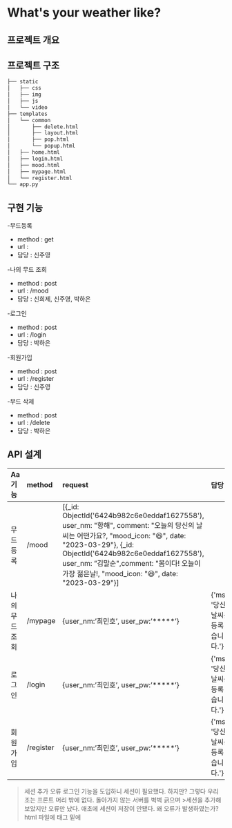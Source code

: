 # What's your weather like?
## 프로젝트 개요

## 프로젝트 구조
```bash
├── static
│   ├── css
│   ├── img
│   ├── js
│   └── video
├── templates
│   └── common
│       ├── delete.html
│       ├── layout.html
│       ├── pop.html
│       └── popup.html
│   ├── home.html
│   ├── login.html
│   ├── mood.html
│   ├── mypage.html
│   └── register.html
└── app.py

```
## 구현 기능
-무드등록
  - method : get
  - url : 
  - 담당 : 신주영

-나의 무드 조회
  - method : post
  - url : /mood
  - 담당 : 신희제, 신주영, 박하은
 
-로그인
  - method : post
  - url : /login
  - 담당 : 박하은
 
-회원가입
  - method : post
  - url : /register
  - 담당 : 신주영
  
-무드 삭제
  - method : post
  - url : /delete
  - 담당 : 박하은


## API 설계
| Aa기능 | method | request | 담당 |
|:---|:---|:---|:---|
| 무드 등록 | /mood | [{_id: ObjectId('6424b982c6e0eddaf1627558'), user_nm: "항해", comment: "오늘의 당신의 날씨는 어떤가요?, "mood_icon: "😆", date: "2023-03-29"}, {_id: ObjectId('6424b982c6e0eddaf1627558'), user_nm: ”김말순",comment: "봄이다! 오늘이 가장 젊은날!, "mood_icon: "😆", date: "2023-03-29"}] |  |
| 나의 무드 조회 | /mypage | {user_nm:’최민호’, user_pw:’*****’} | {'msg': '당신의 날씨를 등록 했습니다.'} |
| 로그인 | /login | {user_nm:’최민호’, user_pw:’*****’} | {'msg': '당신의 날씨를 등록 했습니다.'} |
| 회원가입 | /register | {user_nm:’최민호’, user_pw:’*****’} | {'msg': '당신의 날씨를 등록 했습니다.'} |


> 세션 추가 오류
  >로그인 기능을 도입하니 세션이 필요했다. 하지만? 그렇다 우리 조는 프론트 머리 밖에 없다. 돌아가지 않는 서버를 벅벅 긁으며   >세션을 추가해보았지만 오류만 났다. 애초에 세션이 저장이 안됐다.
  >왜 오류가 발생하였는가? html 파일에 <body>태그 밑에 <script>가 있어서 작동하지 않았다.
  >오류 해결 시도 방법 : 세션에 대한 많은 함수를 시행해보고 임의로 세션을 지정해보기도 했지만 개발자 도구에 올라가지 않았다.
  >오류 해결 방법 : 스크립트를 헤더에 넣으니 정상 작동 됐다.


